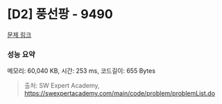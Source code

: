 # [D2] 풍선팡 - 9490 

[문제 링크](https://swexpertacademy.com/main/code/problem/problemDetail.do?contestProbId=AXAerAPaVXMDFARP) 

### 성능 요약

메모리: 60,040 KB, 시간: 253 ms, 코드길이: 655 Bytes



> 출처: SW Expert Academy, https://swexpertacademy.com/main/code/problem/problemList.do